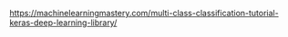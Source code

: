 https://machinelearningmastery.com/multi-class-classification-tutorial-keras-deep-learning-library/
